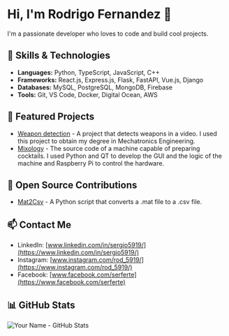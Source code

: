# Hi, I'm Rodrigo Fernandez 👋

I'm a passionate developer who loves to code and build cool projects.

## 🚀 Skills & Technologies

- **Languages:** Python, TypeScript, JavaScript, C++
- **Frameworks:** React.js, Express.js, Flask, FastAPI, Vue.js, Django
- **Databases:** MySQL, PostgreSQL, MongoDB, Firebase
- **Tools:** Git, VS Code, Docker, Digital Ocean, AWS

## 🔨 Featured Projects

- [Weapon detection](https://github.com/Coding-Rod/crime_detection) - A project that detects weapons in a video. I used this project to obtain my degree in Mechatronics Engineering.
- [Mixology](https://github.com/Coding-Rod/mixology) - The source code of a machine capable of preparing cocktails. I used Python and QT to develop the GUI and the logic of the machine and Raspberry Pi to control the hardware.

## 🌱 Open Source Contributions

- [Mat2Csv](https://www.github.com/Coding-Rod/mat2csv) - A Python script that converts a .mat file to a .csv file.

## 📫 Contact Me

- LinkedIn: [www.linkedin.com/in/sergio5919/](https://www.linkedin.com/in/sergio5919/)
- Instagram: [www.instagram.com/rod_5919/](https://www.instagram.com/rod_5919/)
- Facebook: [www.facebook.com/serferte](https://www.facebook.com/serferte)

## 📊 GitHub Stats

![Your Name - GitHub Stats](https://github-readme-stats.vercel.app/api?username=Coding-Rod&rank_icon=github&theme=dracula)
